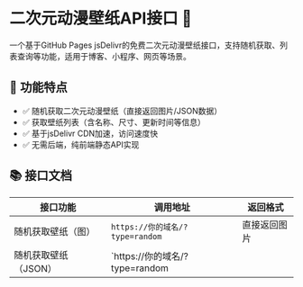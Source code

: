 # 二次元动漫壁纸API接口 🎨
一个基于GitHub Pages   jsDelivr的免费二次元动漫壁纸接口，支持随机获取、列表查询等功能，适用于博客、小程序、网页等场景。

## 🌟 功能特点
- ✅ 随机获取二次元动漫壁纸（直接返回图片/JSON数据）
- ✅ 获取壁纸列表（含名称、尺寸、更新时间等信息）
- ✅ 基于jsDelivr CDN加速，访问速度快
- ✅ 无需后端，纯前端静态API实现

## 📚 接口文档
| 接口功能         | 调用地址                                  | 返回格式       |
|------------------|-------------------------------------------|----------------|
| 随机获取壁纸（图）| `https://你的域名/?type=random`           | 直接返回图片   |
| 随机获取壁纸（JSON）| `https://你的域名/?type=random